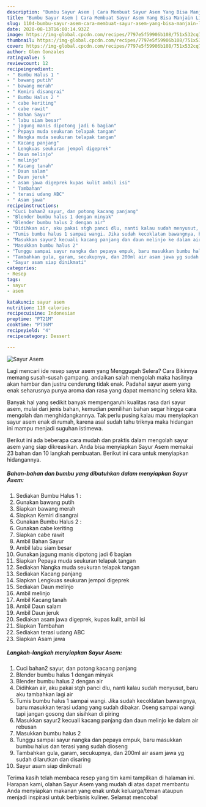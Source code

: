 ```yaml
---
description: "Bumbu Sayur Asem | Cara Membuat Sayur Asem Yang Bisa Manjain Lidah"
title: "Bumbu Sayur Asem | Cara Membuat Sayur Asem Yang Bisa Manjain Lidah"
slug: 1104-bumbu-sayur-asem-cara-membuat-sayur-asem-yang-bisa-manjain-lidah
date: 2020-08-13T16:00:14.932Z
image: https://img-global.cpcdn.com/recipes/7797e5f59906b108/751x532cq70/sayur-asem-foto-resep-utama.jpg
thumbnail: https://img-global.cpcdn.com/recipes/7797e5f59906b108/751x532cq70/sayur-asem-foto-resep-utama.jpg
cover: https://img-global.cpcdn.com/recipes/7797e5f59906b108/751x532cq70/sayur-asem-foto-resep-utama.jpg
author: Glen Gonzales
ratingvalue: 5
reviewcount: 12
recipeingredient:
- " Bumbu Halus 1 "
- " bawang putih"
- " bawang merah"
- " Kemiri disangrai"
- " Bumbu Halus 2 "
- " cabe keriting"
- " cabe rawit"
- " Bahan Sayur"
- " labu siam besar"
- " jagung manis dipotong jadi 6 bagian"
- " Pepaya muda seukuran telapak tangan"
- " Nangka muda seukuran telapak tangan"
- " Kacang panjang"
- " Lengkuas seukuran jempol digeprek"
- " Daun melinjo"
- " melinjo"
- " Kacang tanah"
- " Daun salam"
- " Daun jeruk"
- " asam jawa digeprek kupas kulit ambil isi"
- " Tambahan"
- " terasi udang ABC"
- " Asam jawa"
recipeinstructions:
- "Cuci bahan2 sayur, dan potong kacang panjang"
- "Blender bumbu halus 1 dengan minyak"
- "Blender bumbu halus 2 dengan air"
- "Didihkan air, aku pakai stgh panci dlu, nanti kalau sudah menyusut, baru aku tambahkan lagi air"
- "Tumis bumbu halus 1 sampai wangi. Jika sudah kecoklatan bawangnya, baru masukkan terasi udang yang sudah dibakar. Oseng sampai wangi tapi jangan gosong dan sisihkan di piring"
- "Masukkan sayur2 kecuali kacang panjang dan daun melinjo ke dalam air rebusan"
- "Masukkan bumbu halus 2"
- "Tunggu sampai sayur nangka dan pepaya empuk, baru masukkan bumbu halus dan terasi yang sudah dioseng"
- "Tambahkan gula, garam, secukupnya, dan 200ml air asam jawa yg sudah dilarutkan dan disaring"
- "Sayur asam siap dinikmati"
categories:
- Resep
tags:
- sayur
- asem

katakunci: sayur asem 
nutrition: 110 calories
recipecuisine: Indonesian
preptime: "PT21M"
cooktime: "PT36M"
recipeyield: "4"
recipecategory: Dessert

---
```



![Sayur Asem](https://img-global.cpcdn.com/recipes/7797e5f59906b108/751x532cq70/sayur-asem-foto-resep-utama.jpg)

Lagi mencari ide resep sayur asem yang Menggugah Selera? Cara Bikinnya memang susah-susah gampang. andaikan salah mengolah maka hasilnya akan hambar dan justru cenderung tidak enak. Padahal sayur asem yang enak seharusnya punya aroma dan rasa yang dapat memancing selera kita.



Banyak hal yang sedikit banyak mempengaruhi kualitas rasa dari sayur asem, mulai dari jenis bahan, kemudian pemilihan bahan segar hingga cara mengolah dan menghidangkannya. Tak perlu pusing kalau mau menyiapkan sayur asem enak di rumah, karena asal sudah tahu triknya maka hidangan ini mampu menjadi suguhan istimewa.


Berikut ini ada beberapa cara mudah dan praktis dalam mengolah sayur asem yang siap dikreasikan. Anda bisa menyiapkan Sayur Asem memakai 23 bahan dan 10 langkah pembuatan. Berikut ini cara untuk menyiapkan hidangannya.

<!--inarticleads1-->

##### Bahan-bahan dan bumbu yang dibutuhkan dalam menyiapkan Sayur Asem:

1. Sediakan  Bumbu Halus 1 :
1. Gunakan  bawang putih
1. Siapkan  bawang merah
1. Siapkan  Kemiri disangrai
1. Gunakan  Bumbu Halus 2 :
1. Gunakan  cabe keriting
1. Siapkan  cabe rawit
1. Ambil  Bahan Sayur
1. Ambil  labu siam besar
1. Gunakan  jagung manis dipotong jadi 6 bagian
1. Siapkan  Pepaya muda seukuran telapak tangan
1. Sediakan  Nangka muda seukuran telapak tangan
1. Sediakan  Kacang panjang
1. Siapkan  Lengkuas seukuran jempol digeprek
1. Sediakan  Daun melinjo
1. Ambil  melinjo
1. Ambil  Kacang tanah
1. Ambil  Daun salam
1. Ambil  Daun jeruk
1. Sediakan  asam jawa digeprek, kupas kulit, ambil isi
1. Siapkan  Tambahan
1. Sediakan  terasi udang ABC
1. Siapkan  Asam jawa




<!--inarticleads2-->

##### Langkah-langkah menyiapkan Sayur Asem:

1. Cuci bahan2 sayur, dan potong kacang panjang
1. Blender bumbu halus 1 dengan minyak
1. Blender bumbu halus 2 dengan air
1. Didihkan air, aku pakai stgh panci dlu, nanti kalau sudah menyusut, baru aku tambahkan lagi air
1. Tumis bumbu halus 1 sampai wangi. Jika sudah kecoklatan bawangnya, baru masukkan terasi udang yang sudah dibakar. Oseng sampai wangi tapi jangan gosong dan sisihkan di piring
1. Masukkan sayur2 kecuali kacang panjang dan daun melinjo ke dalam air rebusan
1. Masukkan bumbu halus 2
1. Tunggu sampai sayur nangka dan pepaya empuk, baru masukkan bumbu halus dan terasi yang sudah dioseng
1. Tambahkan gula, garam, secukupnya, dan 200ml air asam jawa yg sudah dilarutkan dan disaring
1. Sayur asam siap dinikmati




Terima kasih telah membaca resep yang tim kami tampilkan di halaman ini. Harapan kami, olahan Sayur Asem yang mudah di atas dapat membantu Anda menyiapkan makanan yang enak untuk keluarga/teman ataupun menjadi inspirasi untuk berbisnis kuliner. Selamat mencoba!
